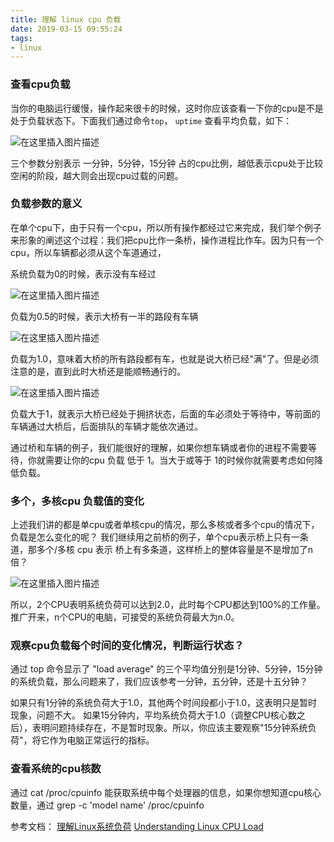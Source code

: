 ```yaml
---
title: 理解 linux cpu 负载
date: 2019-03-15 09:55:24
tags:
- linux
---
```

### 查看cpu负载

当你的电脑运行缓慢，操作起来很卡的时候，这时你应该查看一下你的cpu是不是处于负载状态下。下面我们通过命令` top `， `uptime` 查看平均负载，如下：

![在这里插入图片描述](https://img.mupaie.com/20190228111519685.png)

三个参数分别表示 一分钟，5分钟，15分钟 占的cpu比例，越低表示cpu处于比较空闲的阶段，越大则会出现cpu过载的问题。

### 负载参数的意义

在单个cpu下，由于只有一个cpu，所以所有操作都经过它来完成，我们举个例子来形象的阐述这个过程：我们把cpu比作一条桥，操作进程比作车。因为只有一个cpu，所以车辆都必须从这个车道通过，

系统负载为0的时候，表示没有车经过

![在这里插入图片描述](https://img.mupaie.com/20190416130016.png)

负载为0.5的时候，表示大桥有一半的路段有车辆

![在这里插入图片描述](https://img.mupaie.com/20190228112700968.png)

负载为1.0，意味着大桥的所有路段都有车，也就是说大桥已经"满"了。但是必须注意的是，直到此时大桥还是能顺畅通行的。

![在这里插入图片描述](https://img.mupaie.com/20190228112715668.png)

负载大于1，就表示大桥已经处于拥挤状态，后面的车必须处于等待中，等前面的车辆通过大桥后，后面排队的车辆才能依次通过。

通过桥和车辆的例子，我们能很好的理解，如果你想车辆或者你的进程不需要等待，你就需要让你的cpu 负载 低于 1。当大于或等于 1的时候你就需要考虑如何降低负载。

### 多个，多核cpu 负载值的变化

上述我们讲的都是单cpu或者单核cpu的情况，那么多核或者多个cpu的情况下，负载是怎么变化的呢？
 我们继续用之前桥的例子，单个cpu表示桥上只有一条道，那多个/多核 cpu 表示 桥上有多条道，这样桥上的整体容量是不是增加了n倍？

![在这里插入图片描述](https://img.mupaie.com/20190228114606538.png)

所以，2个CPU表明系统负荷可以达到2.0，此时每个CPU都达到100%的工作量。推广开来，n个CPU的电脑，可接受的系统负荷最大为n.0。

### 观察cpu负载每个时间的变化情况，判断运行状态？

通过 top 命令显示了 "load average" 的三个平均值分别是1分钟、5分钟，15分钟的系统负载，那么问题来了，我们应该参考一分钟，五分钟，还是十五分钟？

如果只有1分钟的系统负荷大于1.0，其他两个时间段都小于1.0，这表明只是暂时现象，问题不大。
如果15分钟内，平均系统负荷大于1.0（调整CPU核心数之后），表明问题持续存在，不是暂时现象。所以，你应该主要观察"15分钟系统负荷"，将它作为电脑正常运行的指标。

### 查看系统的cpu核数

通过 cat /proc/cpuinfo 能获取系统中每个处理器的信息，如果你想知道cpu核心数量，通过 grep -c 'model name' /proc/cpuinfo

参考文档：
[理解Linux系统负荷](http://www.ruanyifeng.com/blog/2011/07/linux_load_average_explained.html)
[Understanding Linux CPU Load](https://scoutapp.com/blog/understanding-load-averages)

